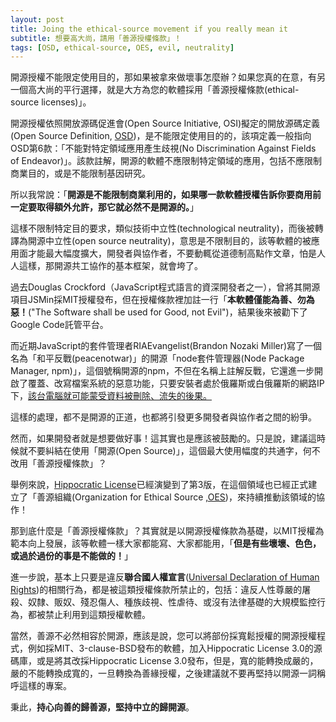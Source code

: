 ```yaml
---
layout: post
title: Joing the ethical-source movement if you really mean it
subtitle: 想要高大尚，請用「善源授權條款」！
tags: [OSD, ethical-source, OES, evil, neutrality]
---
```


開源授權不能限定使用目的，那如果被拿來做壞事怎麼辦？如果您真的在意，有另一個高大尚的平行選擇，就是大方為您的軟體採用「善源授權條款(ethical-source licenses)」。

開源授權依照開放源碼促進會(Open Source Initiative, OSI)擬定的開放源碼定義(Open Source Definition, [OSD](https://opensource.org/osd))，是不能限定使用目的的，該項定義一般指向OSD第6款：「不能對特定領域應用產生歧視(No Discrimination Against Fields of Endeavor)」。該款註解，開源的軟體不應限制特定領域的應用，包括不應限制商業目的，或是不能限制基因研究。

所以我常說：「**開源是不能限制商業利用的，如果哪一款軟體授權告訴你要商用前一定要取得額外允許，那它就必然不是開源的。**」

這樣不限制特定目的要求，類似技術中立性(technological neutrality)，而後被轉譯為開源中立性(open source neutrality)，意思是不限制目的，該等軟體的被應用面才能最大幅度擴大，開發者與協作者，不要動輒從道德制高點作文章，怕是人人這樣，那開源共工協作的基本框架，就會垮了。

過去Douglas Crockford（JavaScript程式語言的資深開發者之一），曾將其開源項目JSMin採MIT授權發布，但在授權條款裡加註一行「**本軟體僅能為善、勿為惡！**("The Software shall be used for Good, not Evil")，結果後來被勸下了Google Code託管平台。

而近期JavaScript的套件管理者RIAEvangelist(Brandon Nozaki Miller)寫了一個名為「和平反戰(peacenotwar)」的開源「node套件管理器(Node Package Manager, npm)」，這個號稱開源的npm，不但在名稱上註解反戰，它還進一步開啟了覆蓋、改寫檔案系統的惡意功能，只要安裝者處於俄羅斯或白俄羅斯的網路IP下，[該台電腦就可能蒙受資料被刪除、流失的後果。](https://www.zdnet.com/article/some-developers-are-fouling-up-open-source-software/)

這樣的處理，都不是開源的正道，也都將引發更多開發者與協作者之間的紛爭。

然而，如果開發者就是想要做好事！這其實也是應該被鼓勵的。只是說，建議這時候就不要糾結在使用「開源(Open Source)」，這個最大使用幅度的共通字，何不改用「善源授權條款」？

舉例來說，[Hippocratic License](https://firstdonoharm.dev/)已經演變到了第3版，在這個領域也已經正式建立了「善源組織(Organization for Ethical Source ,[OES](https://ethicalsource.dev/))，來持續推動該領域的協作！

那到底什麼是「善源授權條款」？其實就是以開源授權條款為基礎，以MIT授權為範本向上發展，該等軟體一樣大家都能寫、大家都能用，「**但是有些壞壞、色色，或過於過份的事是不能做的！**」

進一步說，基本上只要是違反**聯合國人權宣言**([Universal Declaration of Human Rights](https://www.un.org/en/about-us/universal-declaration-of-human-rights))的相關行為，都是被這類授權條款所禁止的，包括：違反人性尊嚴的屠殺、奴隸、販奴、殘忍傷人、種族歧視、性虐待、或沒有法律基礎的大規模監控行為，都被禁止利用到這類授權軟體。

當然，善源不必然相容於開源，應該是說，您可以將部份採寬鬆授權的開源授權程式，例如採MIT、3-clause-BSD發布的軟體，加入Hippocratic License 3.0的源碼庫，或是將其改採Hippocratic License 3.0發布，但是，寬的能轉換成嚴的，嚴的不能轉換成寬的，一旦轉換為善緣授權，之後建議就不要再堅持以開源一詞稱呼這樣的專案。

秉此，**持心向善的歸善源，堅持中立的歸開源**。